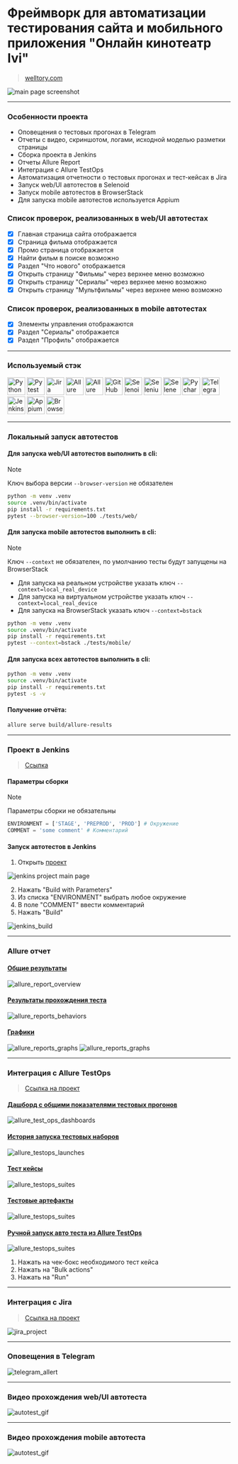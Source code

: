 # Фреймворк для автоматизации тестирования сайта и мобильного приложения "Онлайн кинотеатр Ivi"
> <a target="_blank" href="https://www.welltory.com/">welltory.com</a>

![main page screenshot](/ivi_ui_and_mobile_test_framework/pictures/base_page_web.jpg)

----

### Особенности проекта

* Оповещения о тестовых прогонах в Telegram
* Отчеты с видео, скриншотом, логами, исходной моделью разметки страницы
* Сборка проекта в Jenkins
* Отчеты Allure Report
* Интеграция с Allure TestOps
* Автоматизация отчетности о тестовых прогонах и тест-кейсах в Jira
* Запуск web/UI автотестов в Selenoid
* Запуск mobile автотестов в BrowserStack
* Для запуска mobile автотестов используется Appium

### Список проверок, реализованных в web/UI автотестах

- [x] Главная страница сайта отображается
- [x] Страница фильма отображается
- [x] Промо страница отображается
- [x] Найти фильм в поиске возможно
- [x] Раздел "Что нового" отображается
- [x] Открыть страницу "Фильмы" через верхнее меню возможно
- [x] Открыть страницу "Сериалы" через верхнее меню возможно
- [x] Открыть страницу "Мультфильмы" через верхнее меню возможно

### Список проверок, реализованных в mobile автотестах

- [x] Элементы управления отображаются
- [x] Раздел "Сериалы" отображается
- [x] Раздел "Профиль" отображается

----

### Используемый стэк

<img title="Python" src="ivi_ui_and_mobile_test_framework/pictures/icons/python-original.svg" height="40" width="40"/> <img title="Pytest" src="ivi_ui_and_mobile_test_framework/pictures/icons/pytest-original.svg" height="40" width="40"/> <img title="Jira" src="ivi_ui_and_mobile_test_framework/pictures/icons/jira-original.svg" height="40" width="40"/> <img title="Allure Report" src="ivi_ui_and_mobile_test_framework/pictures/icons/Allure_Report.png" height="40" width="40"/> <img title="Allure TestOps" src="ivi_ui_and_mobile_test_framework/pictures/icons/AllureTestOps.png" height="40" width="40"/> <img title="GitHub" src="ivi_ui_and_mobile_test_framework/pictures/icons/github-original.svg" height="40" width="40"/> <img title="Selenoid" src="ivi_ui_and_mobile_test_framework/pictures/icons/selenoid.png" height="40" width="40"/> <img title="Selenium" src="ivi_ui_and_mobile_test_framework/pictures/icons/selenium-original.svg" height="40" width="40"/> <img title="Selene" src="ivi_ui_and_mobile_test_framework/pictures/icons/selene.png" height="40" width="40"/> <img title="Pycharm" src="ivi_ui_and_mobile_test_framework/pictures/icons/pycharm.png" height="40" width="40"/> <img title="Telegram" src="ivi_ui_and_mobile_test_framework/pictures/icons/tg.png" height="40" width="40"/> <img title="Jenkins" src="ivi_ui_and_mobile_test_framework/pictures/icons/jenkins-original.svg" height="40" width="40"/> <img title="Appium" src="ivi_ui_and_mobile_test_framework/pictures/icons/appium.svg" height="40" width="40"/> <img title="BrowserStack" src="ivi_ui_and_mobile_test_framework/pictures/icons/browserstack.svg" height="40" width="40"/>

----

### Локальный запуск автотестов

#### Для запуска web/UI автотестов выполнить в cli:
> [!NOTE]
> Ключ выбора версии `--browser-version` не обязателен
```bash
python -m venv .venv
source .venv/bin/activate
pip install -r requirements.txt
pytest --browser-version=100 ./tests/web/
```

#### Для запуска mobile автотестов выполнить в cli:
> [!NOTE]
> Ключ `--context` не обязателен, по умолчанию тесты будут запущены на BrowserStack
* Для запуска на реальном устройстве указать ключ `--context=local_real_device`
* Для запуска на виртуальном устройстве указать ключ `--context=local_real_device`
* Для запуска на BrowserStack указать ключ `--context=bstack`

```bash
python -m venv .venv
source .venv/bin/activate
pip install -r requirements.txt
pytest --context=bstack ./tests/mobile/
```

#### Для запуска всех автотестов выполнить в cli:

```bash
python -m venv .venv
source .venv/bin/activate
pip install -r requirements.txt
pytest -s -v
```

#### Получение отчёта:
```bash
allure serve build/allure-results
```

----

### Проект в Jenkins
> <a target="_blank" href="https://jenkins.autotests.cloud/job/Ivi-mobile-and-UI-Auto-Tests/">Ссылка</a>

#### Параметры сборки
> [!NOTE]
> Параметры сборки не обязательны
```python
ENVIRONMENT = ['STAGE', 'PREPROD', 'PROD'] # Окружение
COMMENT = 'some comment' # Комментарий
```
#### Запуск автотестов в Jenkins
1. Открыть <a target="_blank" href="https://jenkins.autotests.cloud/job/Ivi-mobile-and-UI-Auto-Tests/">проект</a>

![jenkins project main page](ivi_ui_and_mobile_test_framework/pictures/jenkins_project_main_page.png)

2. Нажать "Build with Parameters"
3. Из списка "ENVIRONMENT" выбрать любое окружение
4. В поле "COMMENT" ввести комментарий
5. Нажать "Build"

![jenkins_build](ivi_ui_and_mobile_test_framework/pictures/jenkins_build.png)

----

### Allure отчет
#### <a target="_blank" href="https://jenkins.autotests.cloud/job/Ivi-mobile-and-UI-Auto-Tests/15/allure/">Общие результаты</a>
![allure_report_overview](ivi_ui_and_mobile_test_framework/pictures/allure_report_overview.png)

#### <a target="_blank" href="https://jenkins.autotests.cloud/job/Ivi-mobile-and-UI-Auto-Tests/15/allure/#suites">Результаты прохождения теста</a>

![allure_reports_behaviors](ivi_ui_and_mobile_test_framework/pictures/allure_reports_suites.png)

#### <a target="_blank" href="https://jenkins.autotests.cloud/job/Ivi-mobile-and-UI-Auto-Tests/15/allure/#graph">Графики</a>


![allure_reports_graphs](ivi_ui_and_mobile_test_framework/pictures/alluere_reports_graphs_1.png)
![allure_reports_graphs](ivi_ui_and_mobile_test_framework/pictures/alluere_reports_graphs_2.png)

----

### Интеграция с Allure TestOps
> <a target="_blank" href="https://allure.autotests.cloud/project/3910/dashboards">Ссылка на проект</a>

#### <a target="_blank" href="https://allure.autotests.cloud/project/3910/dashboards">Дашборд с общими показателями тестовых прогонов</a>

![allure_test_ops_dashboards](ivi_ui_and_mobile_test_framework/pictures/allure_testops_dashboards.png)

#### <a target="_blank" href="https://allure.autotests.cloud/project/3910/launches">История запуска тестовых наборов</a>

![allure_testops_launches](ivi_ui_and_mobile_test_framework/pictures/allure_testops_launches.png)

#### <a target="_blank" href="https://allure.autotests.cloud/project/3910/test-cases/28510?treeId=0">Тест кейсы</a>

![allure_testops_suites](ivi_ui_and_mobile_test_framework/pictures/allure_testops_suites.png)

#### <a target="_blank" href="https://allure.autotests.cloud/launch/33573/tree/551292/attachments?treeId=0">Тестовые артефакты</a>

![allure_testops_suites](ivi_ui_and_mobile_test_framework/pictures/allure_testops_test_attachments.png)

#### <a target="_blank" href="https://allure.autotests.cloud/project/3910/test-cases/28510?treeId=0">Ручной запуск авто теста из Allure TestOps</a>

![allure_testops_suites](ivi_ui_and_mobile_test_framework/pictures/allure_testops_manual_test_run.png)

1. Нажать на чек-бокс необходимого тест кейса
2. Нажать на "Bulk actions"
3. Нажать на "Run"

----

### Интеграция с Jira
> <a target="_blank" href="https://jira.autotests.cloud/browse/HOMEWORK-1021">Ссылка на проект</a>

![jira_project](ivi_ui_and_mobile_test_framework/pictures/jira_project.png)

----

### Оповещения в Telegram
![telegram_allert](ivi_ui_and_mobile_test_framework/pictures/telegram_allert.png)

----

### Видео прохождения web/UI автотеста
![autotest_gif](ivi_ui_and_mobile_test_framework/pictures/autotest.gif)

----

### Видео прохождения mobile автотеста
![autotest_gif](ivi_ui_and_mobile_test_framework/pictures/test_mobile_video.gif)
